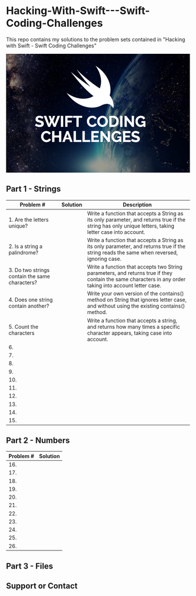 # Hacking-With-Swift---Swift-Coding-Challenges
This repo contains my solutions to the problem sets contained in "Hacking with Swift - Swift Coding Challenges"

![](art/scc.png?raw=true)


## Part 1 - Strings
Problem # | Solution | Description
| ------------- | ------------- | ------------- 
| 1. Are the letters unique?| |Write a function that accepts a String as its only parameter, and returns true if the string has only unique letters, taking letter case into account.|
| 2. Is a string a palindrome?| |Write a function that accepts a String as its only parameter, and returns true if the string reads the same when reversed, ignoring case.|
| 3. Do two strings contain the same characters?| |Write a function that accepts two String parameters, and returns true if they contain the same characters in any order taking into account letter case.|
| 4. Does one string contain another?| |Write your own version of the contains() method on String that ignores letter case, and without using the existing contains() method.|
| 5. Count the characters| |Write a function that accepts a string, and returns how many times a specific character appears, taking case into account.| 
| 6. | | |
| 7. | | | 
| 8. | | |
| 9. | | | 
| 10. | | |
| 11. | | | 
| 12. | | |
| 13. | | | 
| 14. | | |
| 15. | | | 
## Part 2 - Numbers
Problem # | Solution |
| ------------- | ------------- 
| 16. | | 
| 17. | |
| 18. | | 
| 19. | |
| 20. | | 
| 21. | |
| 22. | | 
| 23. | |
| 24. | | 
| 25. | |
| 26. | |
## Part 3 - Files


## Support or Contact
